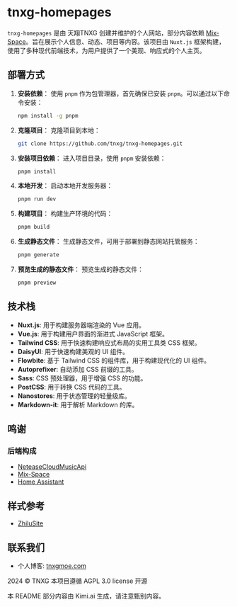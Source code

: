 # **tnxg-homepages**

`tnxg-homepages` 是由 天翔TNXG 创建并维护的个人网站，部分内容依赖 [Mix-Space](https://github.com/mx-space)。旨在展示个人信息、动态、项目等内容。该项目由 `Nuxt.js` 框架构建，使用了多种现代前端技术，为用户提供了一个美观、响应式的个人主页。

## **部署方式**

1. **安装依赖**：
   使用 `pnpm` 作为包管理器，首先确保已安装 `pnpm`。可以通过以下命令安装：
   ```bash
   npm install -g pnpm
   ```

2. **克隆项目**：
   克隆项目到本地：
   ```bash
   git clone https://github.com/tnxg/tnxg-homepages.git
   ```

3. **安装项目依赖**：
   进入项目目录，使用 `pnpm` 安装依赖：
   ```bash
   pnpm install
   ```

4. **本地开发**：
   启动本地开发服务器：
   ```bash
   pnpm run dev
   ```

5. **构建项目**：
   构建生产环境的代码：
   ```bash
   pnpm build
   ```

6. **生成静态文件**：
   生成静态文件，可用于部署到静态网站托管服务：
   ```bash
   pnpm generate
   ```

7. **预览生成的静态文件**：
   预览生成的静态文件：
   ```bash
   pnpm preview
   ```

## **技术栈**

- **Nuxt.js**: 用于构建服务器端渲染的 Vue 应用。
- **Vue.js**: 用于构建用户界面的渐进式 JavaScript 框架。
- **Tailwind CSS**: 用于快速构建响应式布局的实用工具类 CSS 框架。
- **DaisyUI**: 用于快速构建美观的 UI 组件。
- **Flowbite**: 基于 Tailwind CSS 的组件库，用于构建现代化的 UI 组件。
- **Autoprefixer**: 自动添加 CSS 前缀的工具。
- **Sass**: CSS 预处理器，用于增强 CSS 的功能。
- **PostCSS**: 用于转换 CSS 代码的工具。
- **Nanostores**: 用于状态管理的轻量级库。
- **Markdown-it**: 用于解析 Markdown 的库。

## **鸣谢**

### 后端构成

- [NeteaseCloudMusicApi](https://github.com/Binaryify/NeteaseCloudMusicApi)
- [Mix-Space](https://github.com/mx-space)
- [Home Assistant](https://github.com/home-assistant)

## 样式参考

- [ZhiluSite](https://github.com/L33Z22L11/ZhiluSite)

## 联系我们

- 个人博客: [tnxgmoe.com](https://tnxgmoe.com/about-me#:re:%E8%81%94%E7%B3%BB%E6%96%B9%E5%BC%8F)

2024 © TNXG 本项目遵循 AGPL 3.0 license 开源

本 README 部分内容由 Kimi.ai 生成，请注意甄别内容。
